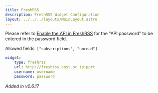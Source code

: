 ```yaml
---
title: FreshRSS
description: FreshRSS Widget Configuration
layout: ../../../layouts/MainLayout.astro
---
```


Please refer to [Enable the API in FreshRSS](https://freshrss.github.io/FreshRSS/en/users/06_Mobile_access.html#enable-the-api-in-freshrss) for the "API password" to be entered in the password field.

Allowed fields: `["subscriptions", "unread"]`.

```yaml
widget:
    type: freshrss
    url: http://freshrss.host.or.ip:port
    username: username
    password: password
```

*Added in v0.6.17*
